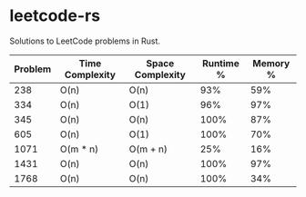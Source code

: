 # leetcode-rs
Solutions to LeetCode problems in Rust.

| Problem | Time Complexity | Space Complexity | Runtime % | Memory % |
|-----|-----|-----|-----|-----|
| 238 | O(n) | O(n) | 93%  | 59% |
| 334 | O(n) | O(1) | 96%  | 97% |
| 345 | O(n) | O(n) | 100%  | 87% |
| 605 | O(n) | O(1) | 100%  | 70% |
| 1071 | O(m * n) | O(m + n) | 25%  | 16% |
| 1431 | O(n)     | O(n)     | 100% | 97% |
| 1768 | O(n)     | O(n)     | 100% | 34% |
